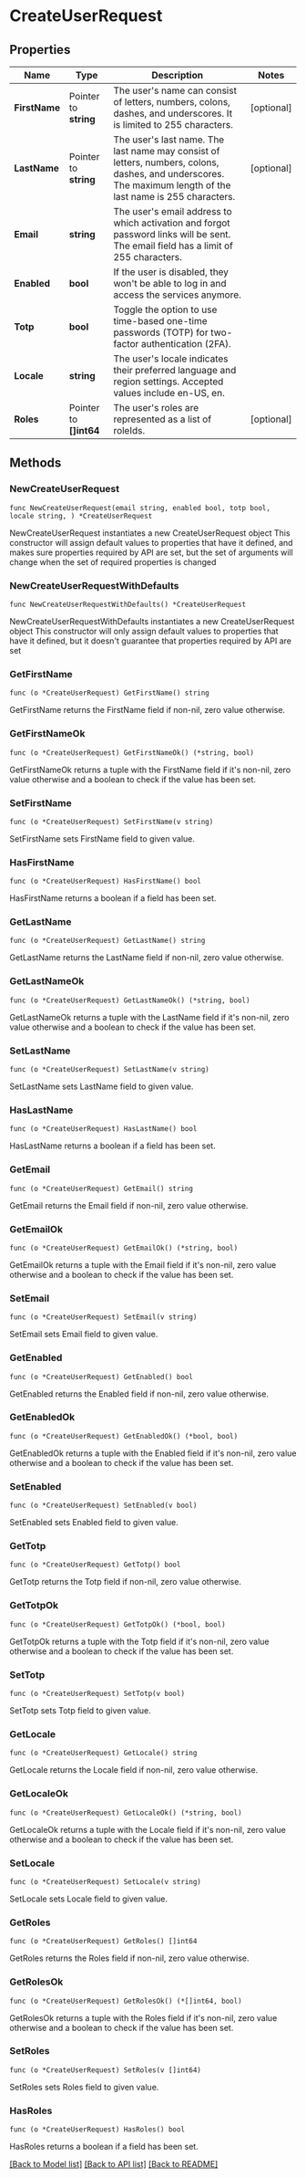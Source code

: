 # CreateUserRequest

## Properties

Name | Type | Description | Notes
------------ | ------------- | ------------- | -------------
**FirstName** | Pointer to **string** | The user&#39;s name can consist of letters, numbers, colons, dashes, and underscores. It is limited to 255 characters. | [optional] 
**LastName** | Pointer to **string** | The user&#39;s last name. The last name may consist of letters, numbers, colons, dashes, and underscores. The maximum length of the last name is 255 characters. | [optional] 
**Email** | **string** | The user&#39;s email address to which activation and forgot password links will be sent. The email field has a limit of 255 characters. | 
**Enabled** | **bool** | If the user is disabled, they won&#39;t be able to log in and access the services anymore. | 
**Totp** | **bool** | Toggle the option to use time-based one-time passwords (TOTP) for two-factor authentication (2FA). | 
**Locale** | **string** | The user&#39;s locale indicates their preferred language and region settings. Accepted values include en-US, en. | 
**Roles** | Pointer to **[]int64** | The user&#39;s roles are represented as a list of roleIds. | [optional] 

## Methods

### NewCreateUserRequest

`func NewCreateUserRequest(email string, enabled bool, totp bool, locale string, ) *CreateUserRequest`

NewCreateUserRequest instantiates a new CreateUserRequest object
This constructor will assign default values to properties that have it defined,
and makes sure properties required by API are set, but the set of arguments
will change when the set of required properties is changed

### NewCreateUserRequestWithDefaults

`func NewCreateUserRequestWithDefaults() *CreateUserRequest`

NewCreateUserRequestWithDefaults instantiates a new CreateUserRequest object
This constructor will only assign default values to properties that have it defined,
but it doesn't guarantee that properties required by API are set

### GetFirstName

`func (o *CreateUserRequest) GetFirstName() string`

GetFirstName returns the FirstName field if non-nil, zero value otherwise.

### GetFirstNameOk

`func (o *CreateUserRequest) GetFirstNameOk() (*string, bool)`

GetFirstNameOk returns a tuple with the FirstName field if it's non-nil, zero value otherwise
and a boolean to check if the value has been set.

### SetFirstName

`func (o *CreateUserRequest) SetFirstName(v string)`

SetFirstName sets FirstName field to given value.

### HasFirstName

`func (o *CreateUserRequest) HasFirstName() bool`

HasFirstName returns a boolean if a field has been set.

### GetLastName

`func (o *CreateUserRequest) GetLastName() string`

GetLastName returns the LastName field if non-nil, zero value otherwise.

### GetLastNameOk

`func (o *CreateUserRequest) GetLastNameOk() (*string, bool)`

GetLastNameOk returns a tuple with the LastName field if it's non-nil, zero value otherwise
and a boolean to check if the value has been set.

### SetLastName

`func (o *CreateUserRequest) SetLastName(v string)`

SetLastName sets LastName field to given value.

### HasLastName

`func (o *CreateUserRequest) HasLastName() bool`

HasLastName returns a boolean if a field has been set.

### GetEmail

`func (o *CreateUserRequest) GetEmail() string`

GetEmail returns the Email field if non-nil, zero value otherwise.

### GetEmailOk

`func (o *CreateUserRequest) GetEmailOk() (*string, bool)`

GetEmailOk returns a tuple with the Email field if it's non-nil, zero value otherwise
and a boolean to check if the value has been set.

### SetEmail

`func (o *CreateUserRequest) SetEmail(v string)`

SetEmail sets Email field to given value.


### GetEnabled

`func (o *CreateUserRequest) GetEnabled() bool`

GetEnabled returns the Enabled field if non-nil, zero value otherwise.

### GetEnabledOk

`func (o *CreateUserRequest) GetEnabledOk() (*bool, bool)`

GetEnabledOk returns a tuple with the Enabled field if it's non-nil, zero value otherwise
and a boolean to check if the value has been set.

### SetEnabled

`func (o *CreateUserRequest) SetEnabled(v bool)`

SetEnabled sets Enabled field to given value.


### GetTotp

`func (o *CreateUserRequest) GetTotp() bool`

GetTotp returns the Totp field if non-nil, zero value otherwise.

### GetTotpOk

`func (o *CreateUserRequest) GetTotpOk() (*bool, bool)`

GetTotpOk returns a tuple with the Totp field if it's non-nil, zero value otherwise
and a boolean to check if the value has been set.

### SetTotp

`func (o *CreateUserRequest) SetTotp(v bool)`

SetTotp sets Totp field to given value.


### GetLocale

`func (o *CreateUserRequest) GetLocale() string`

GetLocale returns the Locale field if non-nil, zero value otherwise.

### GetLocaleOk

`func (o *CreateUserRequest) GetLocaleOk() (*string, bool)`

GetLocaleOk returns a tuple with the Locale field if it's non-nil, zero value otherwise
and a boolean to check if the value has been set.

### SetLocale

`func (o *CreateUserRequest) SetLocale(v string)`

SetLocale sets Locale field to given value.


### GetRoles

`func (o *CreateUserRequest) GetRoles() []int64`

GetRoles returns the Roles field if non-nil, zero value otherwise.

### GetRolesOk

`func (o *CreateUserRequest) GetRolesOk() (*[]int64, bool)`

GetRolesOk returns a tuple with the Roles field if it's non-nil, zero value otherwise
and a boolean to check if the value has been set.

### SetRoles

`func (o *CreateUserRequest) SetRoles(v []int64)`

SetRoles sets Roles field to given value.

### HasRoles

`func (o *CreateUserRequest) HasRoles() bool`

HasRoles returns a boolean if a field has been set.


[[Back to Model list]](../README.md#documentation-for-models) [[Back to API list]](../README.md#documentation-for-api-endpoints) [[Back to README]](../README.md)


